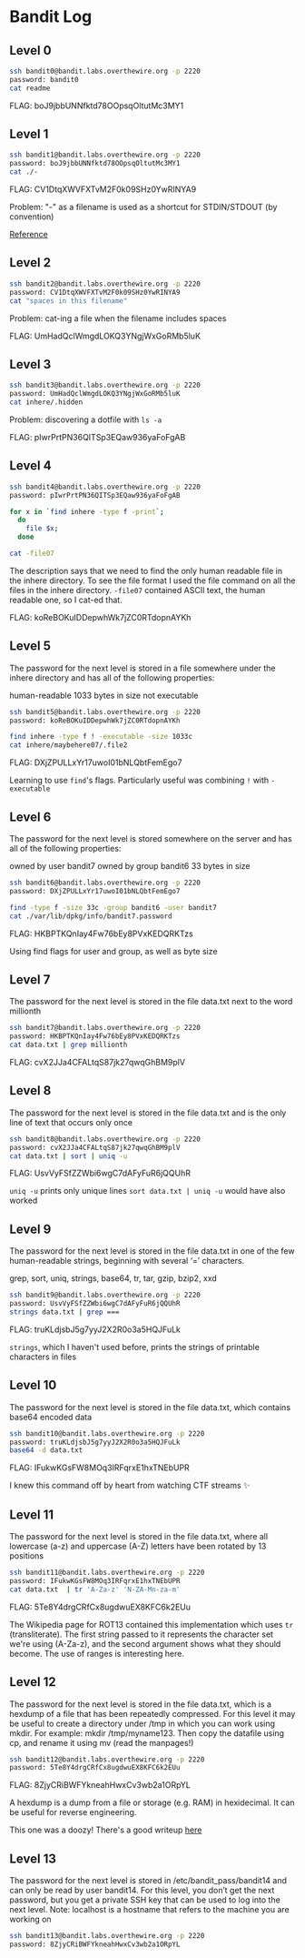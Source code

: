 # Bandit Log

## Level 0
```bash
ssh bandit0@bandit.labs.overthewire.org -p 2220
password: bandit0
cat readme
```

FLAG: boJ9jbbUNNfktd78OOpsqOltutMc3MY1

## Level 1
```bash
ssh bandit1@bandit.labs.overthewire.org -p 2220
password: boJ9jbbUNNfktd78OOpsqOltutMc3MY1
cat ./-
```

FLAG: CV1DtqXWVFXTvM2F0k09SHz0YwRINYA9

Problem: "-" as a filename is used as a shortcut for STDIN/STDOUT (by convention)

[Reference](https://unix.stackexchange.com/questions/16357/usage-of-dash-in-place-of-a-filename)

## Level 2
```bash
ssh bandit2@bandit.labs.overthewire.org -p 2220
password: CV1DtqXWVFXTvM2F0k09SHz0YwRINYA9
cat "spaces in this filename"
```

Problem: cat-ing a file when the filename includes spaces

FLAG: UmHadQclWmgdLOKQ3YNgjWxGoRMb5luK

## Level 3
```bash
ssh bandit3@bandit.labs.overthewire.org -p 2220
password: UmHadQclWmgdLOKQ3YNgjWxGoRMb5luK
cat inhere/.hidden
```

Problem: discovering a dotfile with `ls -a`

FLAG: pIwrPrtPN36QITSp3EQaw936yaFoFgAB

## Level 4
```bash
ssh bandit4@bandit.labs.overthewire.org -p 2220
password: pIwrPrtPN36QITSp3EQaw936yaFoFgAB

for x in `find inhere -type f -print`;
  do
    file $x;
  done

cat -file07
```

The description says that we need to find the only human readable file in the inhere directory. To see the file format I used the file command on all the files in the inhere directory. `-file07` contained ASCII text, the human readable one, so I cat-ed that.

FLAG: koReBOKuIDDepwhWk7jZC0RTdopnAYKh

## Level 5

The password for the next level is stored in a file somewhere under the inhere directory and has all of the following properties:

human-readable
1033 bytes in size
not executable

```bash
ssh bandit5@bandit.labs.overthewire.org -p 2220
password: koReBOKuIDDepwhWk7jZC0RTdopnAYKh

find inhere -type f ! -executable -size 1033c
cat inhere/maybehere07/.file2
```

FLAG: DXjZPULLxYr17uwoI01bNLQbtFemEgo7

Learning to use `find`'s flags. Particularly useful was combining `!` with `-executable`


## Level 6

The password for the next level is stored somewhere on the server and has all of the following properties:

owned by user bandit7
owned by group bandit6
33 bytes in size

```bash
ssh bandit6@bandit.labs.overthewire.org -p 2220
password: DXjZPULLxYr17uwoI01bNLQbtFemEgo7

find -type f -size 33c -group bandit6 -user bandit7
cat ./var/lib/dpkg/info/bandit7.password
```

FLAG: HKBPTKQnIay4Fw76bEy8PVxKEDQRKTzs

Using find flags for user and group, as well as byte size

## Level 7

The password for the next level is stored in the file data.txt next to the word millionth

```bash
ssh bandit7@bandit.labs.overthewire.org -p 2220
password: HKBPTKQnIay4Fw76bEy8PVxKEDQRKTzs
cat data.txt | grep millionth
```

FLAG: cvX2JJa4CFALtqS87jk27qwqGhBM9plV

## Level 8

The password for the next level is stored in the file data.txt and is the only line of text that occurs only once

```bash
ssh bandit8@bandit.labs.overthewire.org -p 2220
password: cvX2JJa4CFALtqS87jk27qwqGhBM9plV
cat data.txt | sort | uniq -u
```

FLAG: UsvVyFSfZZWbi6wgC7dAFyFuR6jQQUhR

`uniq -u` prints only unique lines
`sort data.txt | uniq -u` would have also worked

## Level 9

The password for the next level is stored in the file data.txt in one of the few human-readable strings, beginning with several ‘=’ characters.

grep, sort, uniq, strings, base64, tr, tar, gzip, bzip2, xxd

```bash
ssh bandit9@bandit.labs.overthewire.org -p 2220
password: UsvVyFSfZZWbi6wgC7dAFyFuR6jQQUhR
strings data.txt | grep ===
```

FLAG: truKLdjsbJ5g7yyJ2X2R0o3a5HQJFuLk

`strings`, which I haven't used before, prints the strings of printable characters in files

## Level 10

The password for the next level is stored in the file data.txt, which contains base64 encoded data

```bash
ssh bandit10@bandit.labs.overthewire.org -p 2220
password: truKLdjsbJ5g7yyJ2X2R0o3a5HQJFuLk
base64 -d data.txt
```

FLAG: IFukwKGsFW8MOq3IRFqrxE1hxTNEbUPR

I knew this command off by heart from watching CTF streams ✨

## Level 11

The password for the next level is stored in the file data.txt, where all lowercase (a-z) and uppercase (A-Z) letters have been rotated by 13 positions

```bash
ssh bandit11@bandit.labs.overthewire.org -p 2220
password: IFukwKGsFW8MOq3IRFqrxE1hxTNEbUPR
cat data.txt  | tr 'A-Za-z' 'N-ZA-Mn-za-m'
```

FLAG: 5Te8Y4drgCRfCx8ugdwuEX8KFC6k2EUu

The Wikipedia page for ROT13 contained this implementation which uses `tr` (transliterate). The first string passed to it represents the character set we're using (A-Za-z), and the second argument shows what they should become. The use of ranges is interesting here.

## Level 12

The password for the next level is stored in the file data.txt, which is a hexdump of a file that has been repeatedly compressed. For this level it may be useful to create a directory under /tmp in which you can work using mkdir. For example: mkdir /tmp/myname123. Then copy the datafile using cp, and rename it using mv (read the manpages!)

```bash
ssh bandit12@bandit.labs.overthewire.org -p 2220
password: 5Te8Y4drgCRfCx8ugdwuEX8KFC6k2EUu
```

FLAG: 8ZjyCRiBWFYkneahHwxCv3wb2a1ORpYL

A hexdump is a dump from a file or storage (e.g. RAM) in hexidecimal. It can be useful for reverse engineering.

This one was a doozy! There's a good writeup [here](https://kongwenbin.wordpress.com/2016/08/26/overthewire-bandit-level-12-to-level-13/)

## Level 13

The password for the next level is stored in /etc/bandit_pass/bandit14 and can only be read by user bandit14. For this level, you don’t get the next password, but you get a private SSH key that can be used to log into the next level. Note: localhost is a hostname that refers to the machine you are working on

```bash
ssh bandit13@bandit.labs.overthewire.org -p 2220
password: 8ZjyCRiBWFYkneahHwxCv3wb2a1ORpYL
```
